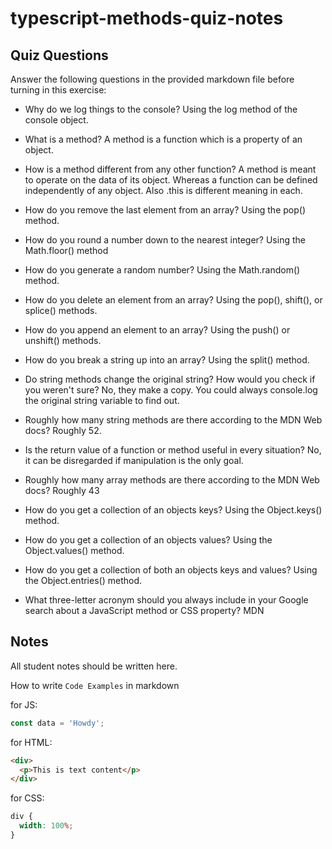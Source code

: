 # typescript-methods-quiz-notes

## Quiz Questions

Answer the following questions in the provided markdown file before turning in this exercise:

- Why do we log things to the console?
  Using the log method of the console object.

- What is a method?
  A method is a function which is a property of an object.

- How is a method different from any other function?
  A method is meant to operate on the data of its object. Whereas a function can be defined independently of any object. Also .this is different meaning in each.

- How do you remove the last element from an array?
  Using the pop() method.

- How do you round a number down to the nearest integer?
  Using the Math.floor() method

- How do you generate a random number?
  Using the Math.random() method.

- How do you delete an element from an array?
  Using the pop(), shift(), or splice() methods.

- How do you append an element to an array?
  Using the push() or unshift() methods.

- How do you break a string up into an array?
  Using the split() method.

- Do string methods change the original string? How would you check if you weren't sure?
  No, they make a copy. You could always console.log the original string variable to find out.

- Roughly how many string methods are there according to the MDN Web docs?
  Roughly 52.

- Is the return value of a function or method useful in every situation?
  No, it can be disregarded if manipulation is the only goal.

- Roughly how many array methods are there according to the MDN Web docs?
  Roughly 43

- How do you get a collection of an objects keys?
  Using the Object.keys() method.

- How do you get a collection of an objects values?
  Using the Object.values() method.

- How do you get a collection of both an objects keys and values?
  Using the Object.entries() method.

- What three-letter acronym should you always include in your Google search about a JavaScript method or CSS property?
  MDN

## Notes

All student notes should be written here.

How to write `Code Examples` in markdown

for JS:

```javascript
const data = 'Howdy';
```

for HTML:

```html
<div>
  <p>This is text content</p>
</div>
```

for CSS:

```css
div {
  width: 100%;
}
```

